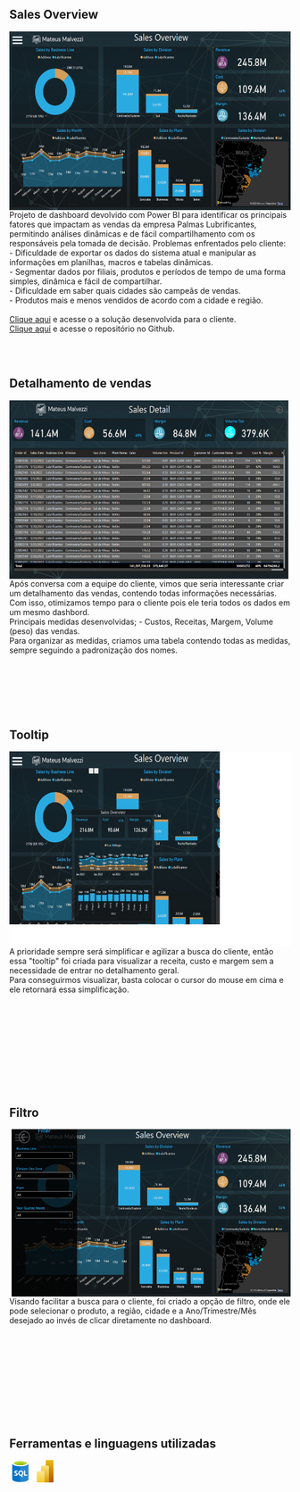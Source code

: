 ## Sales Overview   
<img align="right" width="550" height="320" src="https://github.com/MateusMalvezzi/Sales_Overview/blob/main/BackgroundAndColors/SalesOverview.png">
Projeto de dashboard devolvido com Power BI para identificar os principais fatores que impactam as vendas da empresa Palmas Lubrificantes, permitindo análises dinâmicas e de fácil compartilhamento com os responsáveis pela tomada de decisão.
Problemas enfrentados pelo cliente: <br>
- Dificuldade de exportar os dados do sistema atual e manipular as informações em planilhas, macros e tabelas dinâmicas.<br>
- Segmentar dados  por filiais, produtos e períodos de tempo de uma forma simples, dinâmica e fácil de compartilhar.<br>
- Dificuldade em saber quais cidades são campeãs de vendas.<br>
- Produtos mais e menos vendidos de acordo com a cidade e região.<br>
<br>
<a href="https://app.powerbi.com/view?r=eyJrIjoiNWZlNzNjM2YtMTcwMC00NDBlLWE1MGQtNzk5Y2ZmMmZkOTRlIiwidCI6Ijk2NzBjNWQ4LWFjYmItNDI3Ny05Y2YzLTg1YWFhMzMzNjZlMyJ9" target="_blank">Clique aqui</a> e acesse o a solução desenvolvida para o cliente.
<br>
<a href="https://github.com/MateusMalvezzi/Sales_Overview" target="_blank">Clique aqui</a> e acesse o repositório no Github.

<br><br>

## Detalhamento de vendas
<img align="left" width="500" height="320" src="https://github.com/MateusMalvezzi/Sales_Overview/blob/main/BackgroundAndColors/SalesDetail.png">
Após conversa com a equipe do cliente, vimos que seria interessante criar um detalhamento das vendas, contendo todas informações necessárias. Com isso, otimizamos tempo para o cliente pois ele teria todos os dados em um mesmo dashbord.<br>
Principais medidas desenvolvidas; - Custos, Receitas, Margem, Volume (peso) das vendas.<br> Para organizar as medidas, criamos uma tabela contendo todas as medidas, sempre seguindo a padronização dos nomes.
<br><br><br><br><br><br><br>

## Tooltip
<img align="left" width="580" height="350" src="https://github.com/MateusMalvezzi/Sales_Overview/blob/main/BackgroundAndColors/ToolTip.png">
A prioridade sempre será simplificar e agilizar a busca do cliente, então essa "tooltip" foi criada para visualizar a receita, custo e margem sem a necessidade de entrar no detalhamento geral.<br> Para conseguirmos visualizar, basta colocar o cursor do mouse em cima e ele retornará essa simplificação. 
<br><br><br><br><br><br><br><br><br><br><br>

## Filtro
<img align="right" width="500" height="300" src="https://github.com/MateusMalvezzi/Sales_Overview/blob/main/BackgroundAndColors/filter.png">
Visando facilitar a busca para o cliente, foi criado a opção de filtro, onde ele pode selecionar o produto, a região, cidade e a Ano/Trimestre/Mês desejado ao invés de clicar diretamente no dashboard.
<br><br><br><br><br><br><br><br><br><br><br>

## Ferramentas e linguagens utilizadas
<div style="display: inline_block">
    <img align="center" alt="SQL" height="40" width="40" src="https://github.com/MateusMalvezzi/Sales_Overview/blob/main/BackgroundAndColors/logo%20sql.png">
    <img align="center" alt="Power BI" height="40" width="40" src="https://github.com/MateusMalvezzi/Sales_Overview/blob/main/BackgroundAndColors/1200px-New_Power_BI_Logo.svg.png">
</div>

